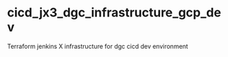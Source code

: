 # cicd_jx3_dgc_infrastructure_gcp_dev
Terraform jenkins X infrastructure for dgc cicd dev environment
